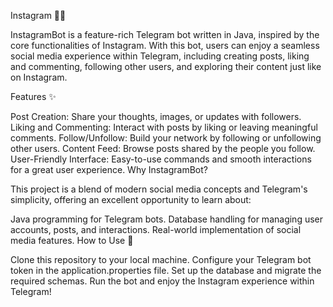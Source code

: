 Instagram 🤖📸

InstagramBot is a feature-rich Telegram bot written in Java, inspired by the core functionalities of Instagram. 
With this bot, users can enjoy a seamless social media experience within Telegram, 
including creating posts, 
liking and commenting, 
following other users, and exploring their content just like on Instagram.

Features ✨

Post Creation: Share your thoughts, images, or updates with followers.
Liking and Commenting: Interact with posts by liking or leaving meaningful comments.
Follow/Unfollow: Build your network by following or unfollowing other users.
Content Feed: Browse posts shared by the people you follow.
User-Friendly Interface: Easy-to-use commands and smooth interactions for a great user experience.
Why InstagramBot?

This project is a blend of modern social media concepts and Telegram's simplicity,
offering an excellent opportunity to learn about:

Java programming for Telegram bots.
Database handling for managing user accounts, posts, and interactions.
Real-world implementation of social media features.
How to Use 🚀

Clone this repository to your local machine.
Configure your Telegram bot token in the application.properties file.
Set up the database and migrate the required schemas.
Run the bot and enjoy the Instagram experience within Telegram!
